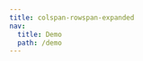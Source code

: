 ```yaml
---
title: colspan-rowspan-expanded
nav:
  title: Demo
  path: /demo
---
```


<code src="../examples/colspan-rowspan-expanded.tsx"></code>

